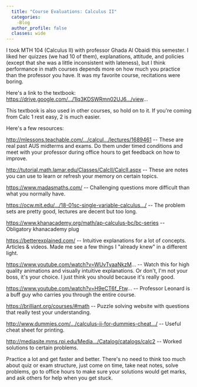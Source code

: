 ```yaml
---
  title: "Course Evaluations: Calculus II"
  categories:
    -Blog
  author_profile: false 
  classes: wide
---
```

I took MTH 104 (Calculus II) with professor Ghada Al Obaidi this semester. I liked her quizzes (we had 10 of them), explanations, attitude, and policies (except that she was a little inconsistent with lateness), but I think performance in math courses depends more on how much you practice than the professor you have. It was my favorite course, recitations were boring.

Here's a link to the textbook: https://drive.google.com/.../1lq3KDSWRmn02UJ6.../view...

This textbook is also used in other courses, so hold on to it. If you're coming from Calc 1 rest easy, 2 is much easier.

Here's a few resources:

http://mlessons.teachable.com/.../calcul.../lectures/1689461 -- These are real past AUS midterms and exams. Do them under timed conditions and meet with your professor during office hours to get feedback on how to improve.

http://tutorial.math.lamar.edu/Classes/CalcII/CalcII.aspx -- These are notes you can use to learn or refresh your memory on certain topics.

https://www.madasmaths.com/ -- Challenging questions more difficult than what you normally have.

https://ocw.mit.edu/.../18-01sc-single-variable-calculus.../ -- The problem sets are pretty good, lectures are decent but too long.

https://www.khanacademy.org/math/ap-calculus-bc/bc-series -- Obligatory khanacademy plug

https://betterexplained.com/ -- Intuitive explanations for a lot of concepts. Articles & videos. Made me see a few things I "already knew" in a different light.

https://www.youtube.com/watch?v=WUvTyaaNkzM... -- Watch this for high quality animations and visually intuitive explanations. Or don't, I'm not your boss, it's your choice. I just think you should because it's really good.

https://www.youtube.com/watch?v=H9eCT6f_Ftw... -- Professor Leonard is a buff guy who carries you through the entire course.

https://brilliant.org/courses/#math -- Puzzle solving website with questions that really test your understanding.

http://www.dummies.com/.../calculus-ii-for-dummies-cheat.../ -- Useful cheat sheet for printing.

http://mediasite.mms.rpi.edu/Media.../Catalog/catalogs/calc2 -- Worked solutions to certain problems.

Practice a lot and get faster and better. There's no need to think too much about quiz or exam structure, just come on time, take neat notes, solve problems, go to office hours to make sure your solutions would get marks, and ask others for help when you get stuck.
